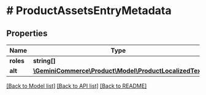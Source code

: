 # # ProductAssetsEntryMetadata


## Properties


Name | Type | Description | Notes
------------ | ------------- | ------------- | -------------
**roles**| **string[]** |   | [optional]
**alt**| [**\GeminiCommerce\Product\Model\ProductLocalizedText**](ProductLocalizedText.md) |   | [optional]


[[Back to Model list]](../../README.md#models) [[Back to API list]](../../README.md#endpoints) [[Back to README]](../../README.md)
